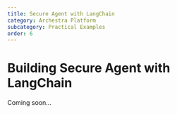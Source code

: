 ```yaml
---
title: Secure Agent with LangChain
category: Archestra Platform
subcategory: Practical Examples
order: 6
---
```


# Building Secure Agent with LangChain

Coming soon...

